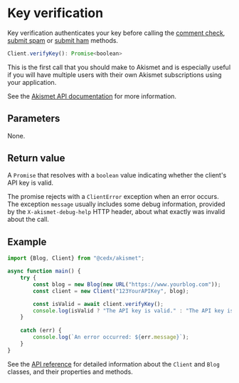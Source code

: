 # Key verification
Key verification authenticates your key before calling the [comment check](comment_check.md),
[submit spam](submit_spam.md) or [submit ham](submit_ham.md) methods.

```javascript
Client.verifyKey(): Promise<boolean>
```

This is the first call that you should make to Akismet and is especially useful
if you will have multiple users with their own Akismet subscriptions using your application.

See the [Akismet API documentation](https://akismet.com/development/api/#verify-key) for more information.

## Parameters
None.

## Return value
A `Promise` that resolves with a `boolean` value indicating whether the client's API key is valid.

The promise rejects with a `ClientError` exception when an error occurs.
The exception `message` usually includes some debug information, provided by the `X-akismet-debug-help` HTTP header, about what exactly was invalid about the call.

## Example

```javascript
import {Blog, Client} from "@cedx/akismet";

async function main() {
	try {
		const blog = new Blog(new URL("https://www.yourblog.com"));
		const client = new Client("123YourAPIKey", blog);

		const isValid = await client.verifyKey();
		console.log(isValid ? "The API key is valid." : "The API key is invalid.");
	}
		
	catch (err) {
		console.log(`An error occurred: ${err.message}`);
	}
}
```

See the [API reference](https://cedx.github.io/akismet.js/api) for detailed information about the `Client` and `Blog` classes, and their properties and methods.
